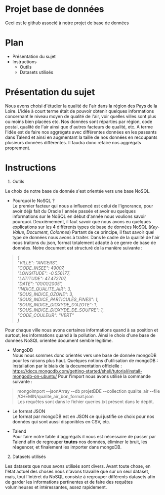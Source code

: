 # Projet base de données 
Ceci est le github associé à notre projet de base de données 

# Plan

* Présentation du sujet
* Instructions
  * Outils
  * Datasets utilisés


# Présentation du sujet 

Nous avons choisi d'étudier la qualité de l'air dans la région des Pays de la Loire.
L'idée à court terme était de pouvoir obtenir quelques informations concernant le niveau moyen de qualité de l'air, voir quelles villes sont plus ou moins bien placées etc.
Nos données sont réparties par région, code postal, qualité de l'air ainsi que d'autres facteurs de qualité, etc.
A terme l'idée est de faire nos aggrégats avec différentes données en les passants dans Talend et ainsi en augmentant la taille de nos données en recoupants plusieurs données différentes.
Il faudra donc refaire nos aggrégats proprement.

# Instructions 

1. Outils

Le choix de notre base de donnée s'est orientée vers une base NoSQL.
 * Pourquoi le NoSQL ? <br/>
Le premier facteur qui nous a influencé est celui de l'ignorance, pour avoir déjà fait du Oracle l'année passée et avoir eu quelques informations sur le NoSQL en début d'année nous voulions savoir pourquoi.
 Deuxièmement, il faut savoir que nous avons eu quelques explications sur les 4 différents types de base de données NoSQL (*Key-Value*, *Document*, *Colonnes*)
 Partant de ce principe, il faut savoir quel type de données nous avons à traiter. Dans le cadre de la qualité de l'air nous traitons du json, format totalement adapté à ce genre de base de données. Notre document est structuré de la manière suivante : 
  
>   *{  <br/>
>    "VILLE": "ANGERS",  <br/>
>    "CODE_INSEE": 49007,  <br/>
>    "LONGITUDE": -0.556177,  <br/>
>    "LATITUDE": 47.472707, <br/>
>    "DATE": "01/01/2005", <br/>
>    "INDICE_QUALITE_AIR": 3, <br/>
>    "SOUS_INDICE_OZONE": 3, <br/>
>    "SOUS_INDICE_PARTICULES_FINES": 1, <br/>
>    "SOUS_INDICE_DIOXYDE_D'AZOTE": 1, <br/>
>    "SOUS_INDICE_DIOXYDE_DE_SOUFRE": 1, <br/>
>    "CODE_COULEUR": "VERT" <br/>
>    }* <br/>
  
 Pour chaque ville nous avons certaines informations quand à sa position et surtout, les informations quand à la pollution.
 Ainsi le choix d'une base de données NoSQL orientée document semble légitime.
  
   * MongoDB <br/>
   Nous nous sommes donc orientés vers une base de donnée mongoDB pour les raisons plus haut.
   Quelques notions d'utilisation de mongoDB :
   Installation par le biais de la documentation officielle : <a href="https://docs.mongodb.com/getting-started/shell/tutorial/install-mongodb-on-ubuntu/" > https://docs.mongodb.com/getting-started/shell/tutorial/install-mongodb-on-ubuntu/ </a>
   Pour l'import nous avons utilisé la commande suivante : 
   >mongoimport --jsonArray --db projetBDE --collection qualite_air --file /CHEMIN/qualite_air_bon_format.json <br/>
   Les requêtes sont dans le fichier queries.txt présent dans le dépôt.
   
   * Le format JSON <br/>
  Le format par mongoDB est en JSON ce qui justifie ce choix pour nos données qui sont aussi disponibles en CSV, etc.
  
  * Talend <br/>
  Pour faire notre table d'aggrégats il nous est nécessaire de passer par Talend afin de regrouper **toutes** nos données, éliminer le bruit, les réagencer, et finalement les importer dans mongoDB.
  
2. Datasets utilisés

Les datasets que nous avons utilisés sont divers.
Avant toute chose, en l'état actuel des choses nous n'avons travaillé que sur un seul dataset, mais, tout l'intéret du NoSQL consiste à regrouper différents datasets afin de garder les informations pertinentes et de faire des requêtes volumineuses et intéressantes, assez rapidement.
